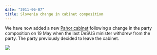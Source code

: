 ```yaml
---
date: "2011-06-07"
title: Slovenia change in cabinet composition
---
```


We have now added a new [Pahor cabinet](http://dev.parlgov.org/data/svn/cabinet-party/2011-05-19/) following a change in the party composition on 19 May when the last DeSUS minister withdrew from the party. The party previously decided to leave the cabinet.

![](/images/parliament-germany.jpg)
